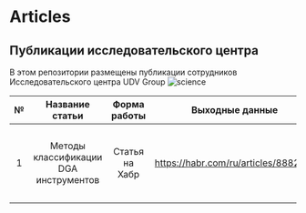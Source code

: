 # Articles
## Публикации исследовательского центра
В этом репозитории размещены публикации сотрудников Исследовательского центра UDV Group
![science](https://github.com/user-attachments/assets/12bab1a4-101e-4efb-ae39-2bc483302cd2)

| № | Название статьи | Форма работы | Выходные данные |  Авторы | Библиографическое описание | Файл статьи | Индексация |
|:-:|:-:|:-:|:-:|:-:|:-:|:-:|:-:|
| 1 | Методы классификации DGA инструментов | Статья на Хабр | https://habr.com/ru/articles/888234/ | Быков Никита | - | <p><a href="https://github.com/UDV-RnD/Articles/tree/main/N.Bykov.%20DGA%20instrument%20classification%20methods"> Н.Быков. Методы классификации DGA инструментов </a></p> | - |



